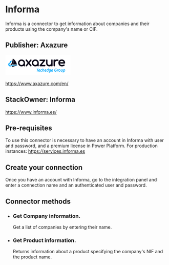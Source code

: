# Informa 
Informa is a connector to get information about companies and their products using the company's name or CIF.

## Publisher: Axazure
![Icon](./img/AxazureLogo.png)

https://www.axazure.com/en/

## StackOwner: Informa
https://www.informa.es/

## Pre-requisites
To use this connector is necessary to have an account in Informa with user and password, and a premium license in Power Platform.
For production instances: https://services.informa.es

## Create your connection

Once you have an account with Informa, go to the integration panel and enter a connection name and an authenticated user and password.


## Connector methods

- ### <strong> Get Company information.</strong>
    Get a list of companies by entering their name.
- ### <strong> Get Product information.</strong>
    Returns information about a product specifying the company's NIF and the product name.


